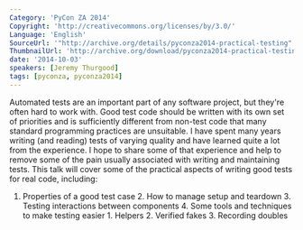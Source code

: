 ```yaml
---
Category: 'PyCon ZA 2014'
Copyright: 'http://creativecommons.org/licenses/by/3.0/'
Language: 'English'
SourceUrl: '"http://archive.org/details/pyconza2014-practical-testing"'
ThumbnailUrl: 'http://archive.org/download/pyconza2014-practical-testing/pyconza2014-practical-testing.thumbs/13%20B%20Practical%20testing-_002130.jpg'
date: '2014-10-03'
speakers: [Jeremy Thurgood]
tags: [pyconza, pyconza2014]
---
```

Automated tests are an important part of any software project, but they're often hard to work with. Good test code should be written with its own set of priorities and is sufficiently different from non-test code that many standard programming practices are unsuitable.
I have spent many years writing (and reading) tests of varying quality and have learned quite a lot from the experience. I hope to share some of that experience and help to remove some of the pain usually associated with writing and maintaining tests.
This talk will cover some of the practical aspects of writing good tests for real code, including:
1. Properties of a good test case 2. How to manage setup and teardown 3. Testing interactions between components 4. Some tools and techniques to make testing easier 1. Helpers 2. Verified fakes 3. Recording doubles